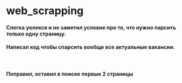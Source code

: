 # web_scrapping

#### Слегка увлекся и не заметил условие про то, что нужно парсить только одну страницу.
#### Написал код чтобы спарсить вообще все актуальные вакансии.  
<br/>

#### Поправил, оставил в поиске первые 2 страницы